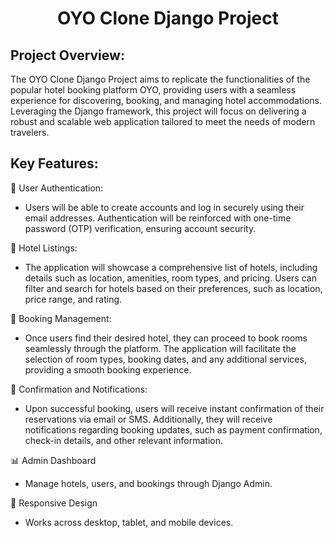 <h1 align="center">OYO Clone Django Project</h1>

## Project Overview:
The OYO Clone Django Project aims to replicate the functionalities of the popular hotel booking platform OYO, providing users with a seamless experience for discovering, booking, and managing hotel accommodations. Leveraging the Django framework, this project will focus on delivering a robust and scalable web application tailored to meet the needs of modern travelers.
## Key Features:
🔑 User Authentication:
   - Users will be able to create accounts and log in securely using their email addresses. Authentication will be reinforced with one-time password (OTP) verification, ensuring account security.


🏨 Hotel Listings:
   - The application will showcase a comprehensive list of hotels, including details such as location, amenities, room types, and pricing. Users can filter and search for hotels based on their preferences, such as location, price range, and rating.


📅 Booking Management:
   - Once users find their desired hotel, they can proceed to book rooms seamlessly through the platform. The application will facilitate the selection of room types, booking dates, and any additional services, providing a smooth booking experience.



🚀 Confirmation and Notifications:
   - Upon successful booking, users will receive instant confirmation of their reservations via email or SMS. Additionally, they will receive notifications regarding booking updates, such as payment confirmation, check-in details, and other relevant information.

📊 Admin Dashboard 
   - Manage hotels, users, and bookings through Django Admin.
     
📱 Responsive Design 
- Works across desktop, tablet, and mobile devices.





